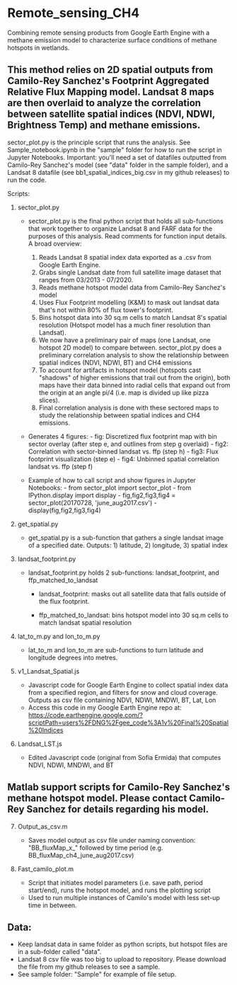 # Remote_sensing_CH4
Combining remote sensing products from Google Earth Engine with a methane emission model to characterize surface conditions of methane hotspots in wetlands. 

This method relies on 2D spatial outputs from Camilo-Rey Sanchez's Footprint Aggregated Relative Flux Mapping model. Landsat 8 maps are then overlaid to analyze the correlation between satellite spatial indices (NDVI, NDWI, Brightness Temp) and methane emissions.
----------------------------------------------------------

sector_plot.py is the principle script that runs the analysis. See Sample_notebook.ipynb in the "sample" folder for how to run the script in Jupyter Notebooks. Important: you'll need a set of datafiles outputted from Camilo-Rey Sanchez's model (see "data" folder in the sample folder), and a Landsat 8 datafile (see bb1_spatial_indices_big.csv in my github releases) to run the code.


Scripts:
1) sector_plot.py
    - sector_plot.py is the final python script that holds all sub-functions that work together to organize Landsat 8 and FARF data for the purposes of this analysis. Read comments for function input details. A broad overview:

      1) Reads Landsat 8 spatial index data exported as a .csv from Google Earth Engine.
        2) Grabs single Landsat date from full satellite image dataset that ranges from 03/2013 - 07/2020.
        3) Reads methane hotspot model data from Camilo-Rey Sanchez's model
        4) Uses Flux Footprint modelling (K&M) to mask out landsat data that's not within 80% of flux tower's footprint.
        5) Bins hotspot data into 30 sq.m cells to match Landsat 8's spatial resolution (Hotspot model has a much finer resolution than Landsat).
        6) We now have a preliminary pair of maps (one Landsat, one hotspot 2D model) to compare between. sector_plot.py does a preliminary correlation analysis to show the relationship between spatial indices (NDVI, NDWI, BT) and CH4 emissions
        7) To account for artifacts in hotspot model (hotspots cast "shadows"  of higher emissions that trail out from the origin), both maps have their data binned into radial cells that expand out from the origin at an angle pi/4 (i.e. map is divided up like pizza slices). 
        8) Final correlation analysis is done with these sectored maps to study the relationship between spatial indices and CH4 emissions.
    
    - Generates 4 figures: 
          - fig: Discretized flux footprint map with bin sector overlay (after step e, and outlines from step g overlaid)
          - fig2: Correlation with sector-binned landsat vs. ffp (step h)
          - fig3: Flux footprint visualization (step e)
          - fig4: Unbinned spatial correlation landsat vs. ffp (step f)
        
    - Example of how to call script and show figures in Jupyter Notebooks:
          - from sector_plot import sector_plot
          - from IPython.display import display
          - fig,fig2,fig3,fig4 = sector_plot(20170728, 'june_aug2017.csv')
          - display(fig,fig2,fig3,fig4)
    
2) get_spatial.py
    - get_spatial.py is a sub-function that gathers a single landsat image of a specified date. Outputs: 1) latitude, 2) longitude, 3) spatial index

3) landsat_footprint.py
    - landsat_footprint.py holds 2 sub-functions: landsat_footprint, and ffp_matched_to_landsat
        - landsat_footprint: masks out all satellite data that falls outside of the flux footprint. 

        - ffp_matched_to_landsat: bins hotspot model into 30 sq.m cells to match landsat spatial resolution

4) lat_to_m.py and lon_to_m.py
    - lat_to_m and lon_to_m are sub-functions to turn latitude and longitude degrees into metres.

5) v1_Landsat_Spatial.js
    - Javascript code for Google Earth Engine to collect spatial index data from a specified region, and filters for snow and cloud coverage. Outputs as csv file containing NDVI, NDWI, MNDWI, BT, Lat, Lon
    - Access this code in my Google Earth Engine repo at: https://code.earthengine.google.com/?scriptPath=users%2FDNG%2Fgee_code%3A1v%20Final%20Spatial%20Indices

6) Landsat_LST.js
    - Edited Javascript code (original from Sofia Ermida) that computes NDVI, NDWI, MNDWI, and BT

Matlab support scripts for Camilo-Rey Sanchez's methane hotspot model. Please contact Camilo-Rey Sanchez for details regarding his model.
------------------------------------
7) Output_as_csv.m
    - Saves model output as csv file under naming convention: "BB_fluxMap_x_" followed by time period (e.g. BB_fluxMap_ch4_june_aug2017.csv)
   
9) Fast_camilo_plot.m
    - Script that initiates model parameters (i.e. save path, period start/end), runs the hotspot model, and runs the plotting script
    - Used to run multiple instances of Camilo's model with less set-up time in between.


Data:
----------
- Keep landsat data in same folder as python scripts, but hotspot files are in a sub-folder called "data".
- Landsat 8 csv file was too big to upload to repository. Please download the file from my github releases to see a sample.
- See sample folder: "Sample" for example of file setup.
